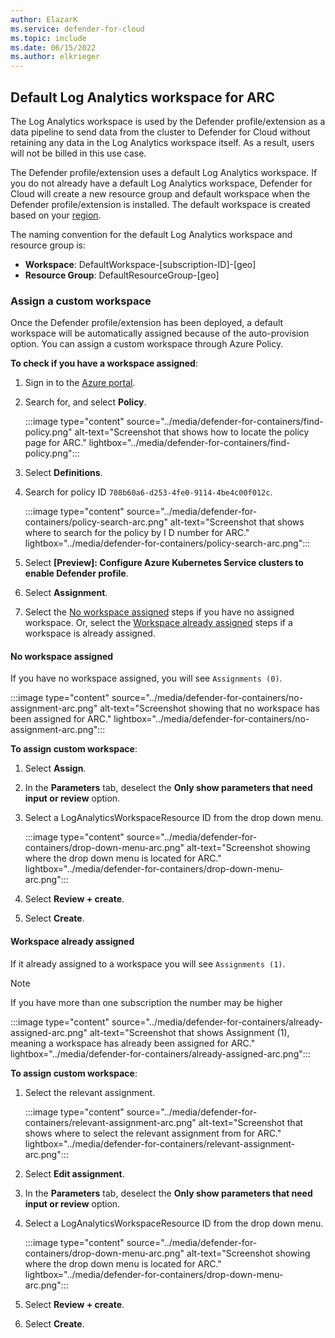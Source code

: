 ```yaml
---
author: ElazarK
ms.service: defender-for-cloud
ms.topic: include
ms.date: 06/15/2022
ms.author: elkrieger
---
```


## Default Log Analytics workspace for ARC

The Log Analytics workspace is used by the Defender profile/extension as a data pipeline to send data from the cluster to Defender for Cloud without retaining any data in the Log Analytics workspace itself. As a result, users will not be billed in this use case.

The Defender profile/extension uses a default Log Analytics workspace. If you do not already have a default Log Analytics workspace, Defender for Cloud will create a new resource group and default workspace when the Defender profile/extension is installed. The default workspace is created based on your [region](../faq-data-collection-agents.yml).

The naming convention for the default Log Analytics workspace and resource group is:
- **Workspace**: DefaultWorkspace-\[subscription-ID]-\[geo]
- **Resource Group**: DefaultResourceGroup-\[geo]

### Assign a custom workspace

Once the Defender profile/extension has been deployed, a default workspace will be automatically assigned because of the auto-provision option. You can assign a custom workspace through Azure Policy.

**To check if you have a workspace assigned**:

1. Sign in to the [Azure portal](https://portal.azure.com). 

1. Search for, and select **Policy**.

    :::image type="content" source="../media/defender-for-containers/find-policy.png" alt-text="Screenshot that shows how to locate the policy page for ARC." lightbox="../media/defender-for-containers/find-policy.png":::

1. Select **Definitions**.

1. Search for policy ID `708b60a6-d253-4fe0-9114-4be4c00f012c`.

    :::image type="content" source="../media/defender-for-containers/policy-search-arc.png" alt-text="Screenshot that shows where to search for the policy by I D number for ARC." lightbox="../media/defender-for-containers/policy-search-arc.png":::

1. Select **\[Preview]: Configure Azure Kubernetes Service clusters to enable Defender profile**.

1. Select **Assignment**.

1. Select the [No workspace assigned](#no-workspace-assigned) steps if you have no assigned workspace. Or, select the [Workspace already assigned](#workspace-already-assigned) steps if a workspace is already assigned.

#### No workspace assigned

If you have no workspace assigned, you will see `Assignments (0)`.

:::image type="content" source="../media/defender-for-containers/no-assignment-arc.png" alt-text="Screenshot showing that no workspace has been assigned for ARC." lightbox="../media/defender-for-containers/no-assignment-arc.png":::

**To assign custom workspace**:

1. Select **Assign**.

1. In the **Parameters** tab, deselect the **Only show parameters that need input or review** option.

1. Select a LogAnalyticsWorkspaceResource ID from the drop down menu.

   :::image type="content" source="../media/defender-for-containers/drop-down-menu-arc.png" alt-text="Screenshot showing where the drop down menu is located for ARC." lightbox="../media/defender-for-containers/drop-down-menu-arc.png"::: 

1. Select **Review + create**.

1. Select **Create**.

#### Workspace already assigned

If it already assigned to a workspace you will see `Assignments (1)`. 

> [!NOTE]
> If you have more than one subscription the number may be higher

:::image type="content" source="../media/defender-for-containers/already-assigned-arc.png" alt-text="Screenshot that shows Assignment (1), meaning a workspace has already been assigned for ARC." lightbox="../media/defender-for-containers/already-assigned-arc.png":::

**To assign custom workspace**:

1. Select the relevant assignment.

    :::image type="content" source="../media/defender-for-containers/relevant-assignment-arc.png" alt-text="Screenshot that shows where to select the relevant assignment from for ARC." lightbox="../media/defender-for-containers/relevant-assignment-arc.png":::

1. Select **Edit assignment**.

1. In the **Parameters** tab, deselect the **Only show parameters that need input or review** option.

1. Select a LogAnalyticsWorkspaceResource ID from the drop down menu.

   :::image type="content" source="../media/defender-for-containers/drop-down-menu-arc.png" alt-text="Screenshot showing where the drop down menu is located for ARC." lightbox="../media/defender-for-containers/drop-down-menu-arc.png"::: 

1. Select **Review + create**.

1. Select **Create**.
